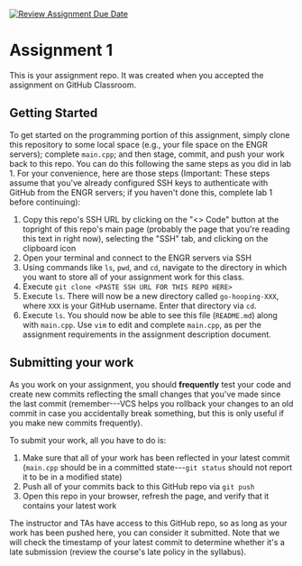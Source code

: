 [![Review Assignment Due Date](https://classroom.github.com/assets/deadline-readme-button-24ddc0f5d75046c5622901739e7c5dd533143b0c8e959d652212380cedb1ea36.svg)](https://classroom.github.com/a/jiCSQ5WF)
# Assignment 1
This is your assignment repo. It was created when you accepted the assignment on GitHub Classroom.

## Getting Started
To get started on the programming portion of this assignment, simply clone this repository to some local space (e.g., your file space on the ENGR servers); complete `main.cpp`; and then stage, commit, and push your work back to this repo. You can do this following the same steps as you did in lab 1. For your convenience, here are those steps (Important: These steps assume that you've already configured SSH keys to authenticate with GitHub from the ENGR servers; if you haven't done this, complete lab 1 before continuing):

1. Copy this repo's SSH URL by clicking on the "<> Code" button at the topright of this repo's main page (probably the page that you're reading this text in right now), selecting the "SSH" tab, and clicking on the clipboard icon
2. Open your terminal and connect to the ENGR servers via SSH
3. Using commands like `ls`, `pwd`, and `cd`, navigate to the directory in which you want to store all of your assignment work for this class.
4. Execute `git clone <PASTE SSH URL FOR THIS REPO HERE>`
5. Execute `ls`. There will now be a new directory called `go-hooping-XXX`, where `XXX` is your GitHub username. Enter that directory via `cd`.
6. Execute `ls`. You should now be able to see this file (`README.md`) along with `main.cpp`. Use `vim` to edit and complete `main.cpp`, as per the assignment requirements in the assignment description document.

## Submitting your work
As you work on your assignment, you should **frequently** test your code and create new commits reflecting the small changes that you've made since the last commit (remember---VCS helps you rollback your changes to an old commit in case you accidentally break something, but this is only useful if you make new commits frequently).

To submit your work, all you have to do is:
1. Make sure that all of your work has been reflected in your latest commit (`main.cpp` should be in a committed state---`git status` should not report it to be in a modified state)
2. Push all of your commits back to this GitHub repo via `git push`
3. Open this repo in your browser, refresh the page, and verify that it contains your latest work

The instructor and TAs have access to this GitHub repo, so as long as your work has been pushed here, you can consider it submitted. Note that we will check the timestamp of your latest commit to determine whether it's a late submission (review the course's late policy in the syllabus).
